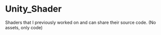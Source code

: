 # Unity_Shader
 Shaders that I previously worked on and can share their source code. (No assets, only code)
